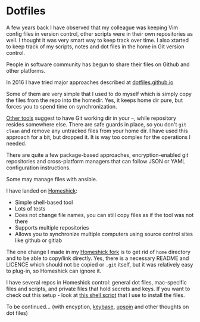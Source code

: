 # Dotfiles

A few years back I have observed that my colleague was keeping Vim config files in version control, other scripts were in their own repositories as well. I thought it was very smart way to keep track over time. I also xtarted to keep track of my scripts, notes and dot files in the home in Git version control.

People in software community has begun to share their files on Github and other platforms.

In 2016 I have tried major approaches described at [dotfiles.github.io](http://dotfiles.github.io)

Some of them are very simple that I used to do myself which is simply copy the files from the repo into the homedir. Yes, it keeps home dir pure, but forces you to spend time on synchronization.

[Other tools](https://github.com/RichiH/vcsh) suggest to have Git working dir in your `~`, while repository resides somewhere else. There are safe guards in place, so you don't `git clean` and remove any untracked files from your home dir. I have used this approach for a bit, but dropped it. It is way too complex for the operations I needed.

There are quite a few package-based approaches, encryption-enabled git repositories and cross-platform managers that can follow JSON or YAML configuration instructions.

Some may manage files with ansible.

I have landed on [Homeshick](https://github.com/andsens/homeshick):
* Simple shell-based tool
* Lots of tests
* Does not change file names, you can still copy files as if the tool was not there
* Supports multiple repositories
* Allows you to synchronize multiple computers using source control sites like github or gitlab

The one change I made in my [Homeshick fork](https://github.com/andsens/homeshick) is to get rid of `home` directory and to be able to copy/link directly. Yes, there is a necessary README and LICENCE which should not be copied or `.git` itself, but it was relatively easy to plug-in, so Homeshick can ignore it.

I have several repos in Homeshick control: general dot files, mac-specific files and scripts, and private files that hold secrets and keys.
If you want to check out this setup - look at [this shell script](https://git.io/all.files) that I use to install the files.

To be continued... (with encyption, [keybase](https://keybase.io), [upspin](https://upspin.io) and other thoughts on dot files)
